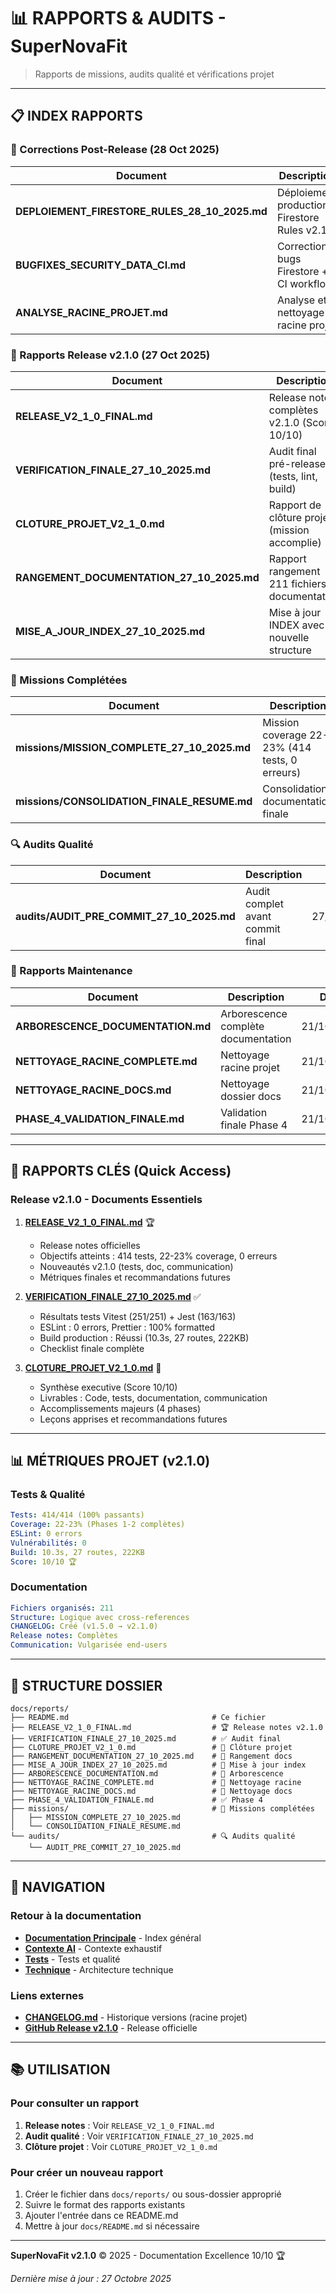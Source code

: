 # 📊 RAPPORTS & AUDITS - SuperNovaFit

> Rapports de missions, audits qualité et vérifications projet

---

## 📋 INDEX RAPPORTS

### 🐛 Corrections Post-Release (28 Oct 2025)

| Document                                      | Description                                   | Date       |
| --------------------------------------------- | --------------------------------------------- | ---------- |
| **DEPLOIEMENT_FIRESTORE_RULES_28_10_2025.md** | Déploiement production Firestore Rules v2.1.1 | 28/10/2025 |
| **BUGFIXES_SECURITY_DATA_CI.md**              | Corrections bugs Firestore + CI workflow      | 28/10/2025 |
| **ANALYSE_RACINE_PROJET.md**                  | Analyse et nettoyage racine projet            | 27/10/2025 |

### 🎯 Rapports Release v2.1.0 (27 Oct 2025)

| Document                                  | Description                                   | Date       |
| ----------------------------------------- | --------------------------------------------- | ---------- |
| **RELEASE_V2_1_0_FINAL.md**               | Release notes complètes v2.1.0 (Score 10/10)  | 27/10/2025 |
| **VERIFICATION_FINALE_27_10_2025.md**     | Audit final pré-release (tests, lint, build)  | 27/10/2025 |
| **CLOTURE_PROJET_V2_1_0.md**              | Rapport de clôture projet (mission accomplie) | 27/10/2025 |
| **RANGEMENT_DOCUMENTATION_27_10_2025.md** | Rapport rangement 211 fichiers documentation  | 27/10/2025 |
| **MISE_A_JOUR_INDEX_27_10_2025.md**       | Mise à jour INDEX avec nouvelle structure     | 27/10/2025 |

### 🚀 Missions Complétées

| Document                                    | Description                                    | Période       |
| ------------------------------------------- | ---------------------------------------------- | ------------- |
| **missions/MISSION_COMPLETE_27_10_2025.md** | Mission coverage 22-23% (414 tests, 0 erreurs) | 24-27/10/2025 |
| **missions/CONSOLIDATION_FINALE_RESUME.md** | Consolidation documentation finale             | 21/10/2025    |

### 🔍 Audits Qualité

| Document                                  | Description                      | Date       |
| ----------------------------------------- | -------------------------------- | ---------- |
| **audits/AUDIT_PRE_COMMIT_27_10_2025.md** | Audit complet avant commit final | 27/10/2025 |

### 📁 Rapports Maintenance

| Document                          | Description                         | Date       |
| --------------------------------- | ----------------------------------- | ---------- |
| **ARBORESCENCE_DOCUMENTATION.md** | Arborescence complète documentation | 21/10/2025 |
| **NETTOYAGE_RACINE_COMPLETE.md**  | Nettoyage racine projet             | 21/10/2025 |
| **NETTOYAGE_RACINE_DOCS.md**      | Nettoyage dossier docs              | 21/10/2025 |
| **PHASE_4_VALIDATION_FINALE.md**  | Validation finale Phase 4           | 21/10/2025 |

---

## 🎯 RAPPORTS CLÉS (Quick Access)

### Release v2.1.0 - Documents Essentiels

1. **[RELEASE_V2_1_0_FINAL.md](./RELEASE_V2_1_0_FINAL.md)** 🏆
   - Release notes officielles
   - Objectifs atteints : 414 tests, 22-23% coverage, 0 erreurs
   - Nouveautés v2.1.0 (tests, doc, communication)
   - Métriques finales et recommandations futures

2. **[VERIFICATION_FINALE_27_10_2025.md](./VERIFICATION_FINALE_27_10_2025.md)** ✅
   - Résultats tests Vitest (251/251) + Jest (163/163)
   - ESLint : 0 errors, Prettier : 100% formatted
   - Build production : Réussi (10.3s, 27 routes, 222KB)
   - Checklist finale complète

3. **[CLOTURE_PROJET_V2_1_0.md](./CLOTURE_PROJET_V2_1_0.md)** 🎊
   - Synthèse executive (Score 10/10)
   - Livrables : Code, tests, documentation, communication
   - Accomplissements majeurs (4 phases)
   - Leçons apprises et recommandations futures

---

## 📊 MÉTRIQUES PROJET (v2.1.0)

### Tests & Qualité

```yaml
Tests: 414/414 (100% passants)
Coverage: 22-23% (Phases 1-2 complètes)
ESLint: 0 errors
Vulnérabilités: 0
Build: 10.3s, 27 routes, 222KB
Score: 10/10 🏆
```

### Documentation

```yaml
Fichiers organisés: 211
Structure: Logique avec cross-references
CHANGELOG: Créé (v1.5.0 → v2.1.0)
Release notes: Complètes
Communication: Vulgarisée end-users
```

---

## 📁 STRUCTURE DOSSIER

```
docs/reports/
├── README.md                                # Ce fichier
├── RELEASE_V2_1_0_FINAL.md                  # 🏆 Release notes v2.1.0
├── VERIFICATION_FINALE_27_10_2025.md        # ✅ Audit final
├── CLOTURE_PROJET_V2_1_0.md                 # 🎊 Clôture projet
├── RANGEMENT_DOCUMENTATION_27_10_2025.md    # 📁 Rangement docs
├── MISE_A_JOUR_INDEX_27_10_2025.md          # 📑 Mise à jour index
├── ARBORESCENCE_DOCUMENTATION.md            # 🌲 Arborescence
├── NETTOYAGE_RACINE_COMPLETE.md             # 🧹 Nettoyage racine
├── NETTOYAGE_RACINE_DOCS.md                 # 🧹 Nettoyage docs
├── PHASE_4_VALIDATION_FINALE.md             # ✅ Phase 4
├── missions/                                # 🚀 Missions complétées
│   ├── MISSION_COMPLETE_27_10_2025.md
│   └── CONSOLIDATION_FINALE_RESUME.md
└── audits/                                  # 🔍 Audits qualité
    └── AUDIT_PRE_COMMIT_27_10_2025.md
```

---

## 🔗 NAVIGATION

### Retour à la documentation

- **[Documentation Principale](../README.md)** - Index général
- **[Contexte AI](../context/AI_CODING_CONTEXT_EXHAUSTIVE.md)** - Contexte exhaustif
- **[Tests](../testing/README.md)** - Tests et qualité
- **[Technique](../technical/README.md)** - Architecture technique

### Liens externes

- **[CHANGELOG.md](../../CHANGELOG.md)** - Historique versions (racine projet)
- **[GitHub Release v2.1.0](https://github.com/zyclope0/supernovafit/releases/tag/v2.1.0)** - Release officielle

---

## 📚 UTILISATION

### Pour consulter un rapport

1. **Release notes** : Voir `RELEASE_V2_1_0_FINAL.md`
2. **Audit qualité** : Voir `VERIFICATION_FINALE_27_10_2025.md`
3. **Clôture projet** : Voir `CLOTURE_PROJET_V2_1_0.md`

### Pour créer un nouveau rapport

1. Créer le fichier dans `docs/reports/` ou sous-dossier approprié
2. Suivre le format des rapports existants
3. Ajouter l'entrée dans ce README.md
4. Mettre à jour `docs/README.md` si nécessaire

---

**SuperNovaFit v2.1.0** © 2025 - Documentation Excellence 10/10 🏆

_Dernière mise à jour : 27 Octobre 2025_
